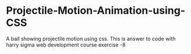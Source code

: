 # Projectile-Motion-Animation-using-CSS
A ball showing projectile motion using css.
This is answer to code with harry sigma web development course exercise -8
